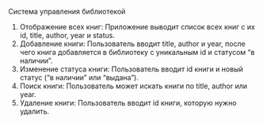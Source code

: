 Система управления библиотекой

 1. Отображение всех книг: Приложение выводит список всех книг с их id, title, author, year и status.
 2. Добавление книги: Пользователь вводит title, author и year, после чего книга добавляется в библиотеку с уникальным id и статусом “в наличии”.
 3. Изменение статуса книги: Пользователь вводит id книги и новый статус (“в наличии” или “выдана”).
 4. Поиск книги: Пользователь может искать книги по title, author или year.
 5. Удаление книги: Пользователь вводит id книги, которую нужно удалить.



